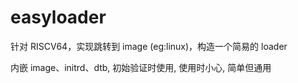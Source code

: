 # easyloader

针对 RISCV64，实现跳转到 image (eg:linux)，构造一个简易的 loader

内嵌 image、initrd、dtb, 初始验证时使用, 使用时小心, 简单但通用